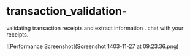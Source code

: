 # transaction_validation-
validating transaction receipts and extract information . chat with your receipts.



![Performance Screenshot](Screenshot 1403-11-27 at 09.23.36.png)
